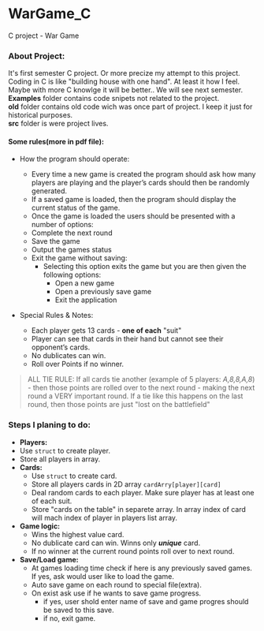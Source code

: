 # WarGame_C
C project - War Game

### About Project:
 It's first semester C project. Or more precize my attempt to this project. Coding in C is like "building house with one hand". At least it how I feel. Maybe with more C knowlge it will be better.. We will see next semester.<br>
 **Examples** folder contains code snipets not related to the project.<br>
 **old** folder contains old code wich was once part of project. I keep it just for historical purposes.<br>
 **src** folder is were project lives.

 #### Some rules(more in pdf file):
- How	the	program	should	operate:

    - Every	time	a	new	game	is	created	the	program	should	ask	how	many players	are	playing	and	the	player’s	cards	should	then be	randomly	generated.
    - If	a	saved	game	is	loaded,	then	the	program	should	display	the	current	status	of	the	game.
    - Once	the	game	is	loaded	the	users	should	be	presented	with	a	number	of	options:
    - Complete	the	next	round
    - Save	the	game
    - Output	the	games	status
    - Exit	the	game	without	saving:
        - Selecting	this	option	exits	the	game	but	you	are	then	given	the	following	options:
            - Open	a	new	game
            - Open	a	previously	save	game
            - Exit	the	application
- Special	Rules	&	Notes:
    - Each	player	gets	13	cards	-	**one	of	each**	"suit"
    - Player	can	see	that	cards	in	their	hand	but	cannot	see	their	opponent’s	cards.
    - No dublicates can win.
    - Roll over Points if no winner.
> ALL	TIE	RULE:		If	all	cards	tie	another	(example	of	5	players:		_A,8,8,A,8_)	-	then	those	points	are	rolled	over	to	the	next	round	-	making	the	next	round	a	VERY	important	round.		If	a	tie	like	this	happens	on	the	last	round,	then	those	points	are	just	"lost	on	the	battlefield"

### Steps I planing to do:
- **Players:**
 - Use `struct` to create player.
 - Store all players in array.
- **Cards:**
    - Use `struct` to create card.
    - Store all players cards in 2D array `cardArry[player][card]`
    - Deal random cards to each player. Make sure player has at least one of each suit.
    - Store "cards on the table" in separete array. In array index of card will mach index of player in players list array.
- **Game logic:**
    - Wins the highest value card.
    - No dublicate card can win. Winns only  _**unique**_ card.
    - If no winner at the current round points roll over to next round.
- **Save/Load game:**
    - At games loading time check if here is any previously saved games. If yes, ask would user like to load the game.
    - Auto save game on each round to special file(extra).
    - On exist ask use if he wants to save game progress.
        - if yes, user shold enter name of save and game progres should be saved to this save.
        - if no, exit game.
